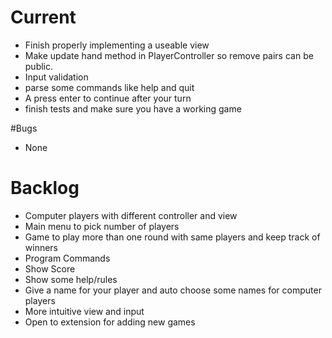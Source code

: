 # Current

* Finish properly implementing a useable view
* Make update hand method in PlayerController so remove pairs can be public.
* Input validation
* parse some commands like help and quit
* A press enter to continue after your turn
* finish tests and make sure you have a working game

#Bugs

* None

# Backlog

* Computer players with different controller and view
* Main menu to pick number of players
* Game to play more than one round with same players and keep track of winners
* Program Commands
* Show Score
* Show some help/rules
* Give a name for your player and auto choose some names for computer players
* More intuitive view and input
* Open to extension for adding new games
